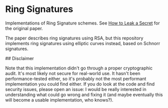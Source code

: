 # Ring Signatures

Implementations of Ring Signature schemes.
See [How to Leak a Secret](https://people.csail.mit.edu/rivest/pubs/RST01.pdf) for the original paper.

The paper describes ring signatures using RSA, but this repository implements ring signatures using elliptic curves instead, based on Schnorr signatures.

## Disclaimer

Note that this implementation didn't go through a proper cryptographic audit.
It's most likely not secure for real-world use.
It hasn't been performance-tested either, so it's probably not the most performant implementation you could find either.
If you do look at the code and find security issues, please open an issue: I would be really interested in understanding what could go wrong and fixing it (and maybe eventually this will become a usable implementation, who knows?).
